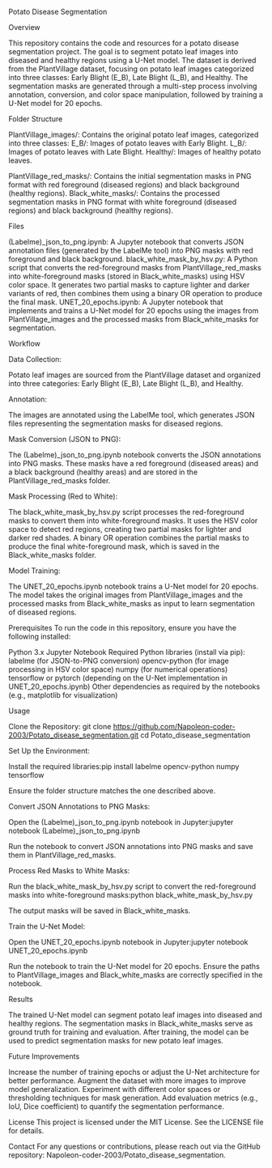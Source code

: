 Potato Disease Segmentation

Overview

This repository contains the code and resources for a potato disease segmentation project. The goal is to segment potato leaf images into diseased and healthy regions using a U-Net model. The dataset is derived from the PlantVillage dataset, focusing on potato leaf images categorized into three classes: Early Blight (E_B), Late Blight (L_B), and Healthy. The segmentation masks are generated through a multi-step process involving annotation, conversion, and color space manipulation, followed by training a U-Net model for 20 epochs.

Folder Structure

PlantVillage_images/: Contains the original potato leaf images, categorized into three classes:
E_B/: Images of potato leaves with Early Blight.
L_B/: Images of potato leaves with Late Blight.
Healthy/: Images of healthy potato leaves.


PlantVillage_red_masks/: Contains the initial segmentation masks in PNG format with red foreground (diseased regions) and black background (healthy regions).
Black_white_masks/: Contains the processed segmentation masks in PNG format with white foreground (diseased regions) and black background (healthy regions).


Files

(Labelme)_json_to_png.ipynb: A Jupyter notebook that converts JSON annotation files (generated by the LabelMe tool) into PNG masks with red foreground and black background.
black_white_mask_by_hsv.py: A Python script that converts the red-foreground masks from PlantVillage_red_masks into white-foreground masks (stored in Black_white_masks) using HSV color space. It generates two partial masks to capture lighter and darker variants of red, then combines them using a binary OR operation to produce the final mask.
UNET_20_epochs.ipynb: A Jupyter notebook that implements and trains a U-Net model for 20 epochs using the images from PlantVillage_images and the processed masks from Black_white_masks for segmentation.


Workflow

Data Collection:

Potato leaf images are sourced from the PlantVillage dataset and organized into three categories: Early Blight (E_B), Late Blight (L_B), and Healthy.


Annotation:

The images are annotated using the LabelMe tool, which generates JSON files representing the segmentation masks for diseased regions.


Mask Conversion (JSON to PNG):

The (Labelme)_json_to_png.ipynb notebook converts the JSON annotations into PNG masks.
These masks have a red foreground (diseased areas) and a black background (healthy areas) and are stored in the PlantVillage_red_masks folder.


Mask Processing (Red to White):

The black_white_mask_by_hsv.py script processes the red-foreground masks to convert them into white-foreground masks.
It uses the HSV color space to detect red regions, creating two partial masks for lighter and darker red shades.
A binary OR operation combines the partial masks to produce the final white-foreground mask, which is saved in the Black_white_masks folder.


Model Training:

The UNET_20_epochs.ipynb notebook trains a U-Net model for 20 epochs.
The model takes the original images from PlantVillage_images and the processed masks from Black_white_masks as input to learn segmentation of diseased regions.




Prerequisites
To run the code in this repository, ensure you have the following installed:

Python 3.x
Jupyter Notebook
Required Python libraries (install via pip):
labelme (for JSON-to-PNG conversion)
opencv-python (for image processing in HSV color space)
numpy (for numerical operations)
tensorflow or pytorch (depending on the U-Net implementation in UNET_20_epochs.ipynb)
Other dependencies as required by the notebooks (e.g., matplotlib for visualization)




Usage

Clone the Repository:
git clone https://github.com/Napoleon-coder-2003/Potato_disease_segmentation.git
cd Potato_disease_segmentation


Set Up the Environment:

Install the required libraries:pip install labelme opencv-python numpy tensorflow


Ensure the folder structure matches the one described above.


Convert JSON Annotations to PNG Masks:

Open the (Labelme)_json_to_png.ipynb notebook in Jupyter:jupyter notebook (Labelme)_json_to_png.ipynb


Run the notebook to convert JSON annotations into PNG masks and save them in PlantVillage_red_masks.


Process Red Masks to White Masks:

Run the black_white_mask_by_hsv.py script to convert the red-foreground masks into white-foreground masks:python black_white_mask_by_hsv.py


The output masks will be saved in Black_white_masks.


Train the U-Net Model:

Open the UNET_20_epochs.ipynb notebook in Jupyter:jupyter notebook UNET_20_epochs.ipynb


Run the notebook to train the U-Net model for 20 epochs. Ensure the paths to PlantVillage_images and Black_white_masks are correctly specified in the notebook.




Results

The trained U-Net model can segment potato leaf images into diseased and healthy regions.
The segmentation masks in Black_white_masks serve as ground truth for training and evaluation.
After training, the model can be used to predict segmentation masks for new potato leaf images.


Future Improvements

Increase the number of training epochs or adjust the U-Net architecture for better performance.
Augment the dataset with more images to improve model generalization.
Experiment with different color spaces or thresholding techniques for mask generation.
Add evaluation metrics (e.g., IoU, Dice coefficient) to quantify the segmentation performance.


License
This project is licensed under the MIT License. See the LICENSE file for details.

Contact
For any questions or contributions, please reach out via the GitHub repository: Napoleon-coder-2003/Potato_disease_segmentation.

